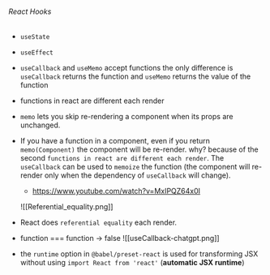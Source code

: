 ###### React Hooks 
-  `useState`
-  `useEffect`
-  `useCallback` and `useMemo` accept functions the only difference is `useCallback` returns the function and `useMemo` returns the value of the function
 -  functions in react are different each render
 -  `memo` lets you skip re-rendering a component when its props are unchanged.
 -  If you have a function in a component, even if you return `memo(Component)` the component will be re-render. why? because of the second `functions in react are different each render`. The `useCallback` can be used to `memoize` the function (the component will re-render only when the dependency of `useCallback` will change).
	 -  https://www.youtube.com/watch?v=MxIPQZ64x0I

	 ![[Referential_equality.png]]

-  React does `referential equality` each render. 
-  function === function -> false
	![[useCallback-chatgpt.png]]
-  the `runtime` option in `@babel/preset-react` is used for transforming JSX without using `import React from 'react'` (**automatic JSX runtime**) 